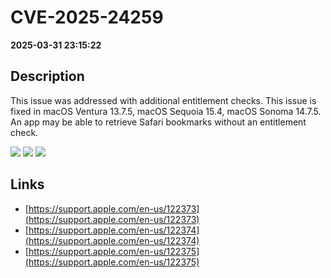 # CVE-2025-24259

**2025-03-31 23:15:22**

## Description
This issue was addressed with additional entitlement checks. This issue is fixed in macOS Ventura 13.7.5, macOS Sequoia 15.4, macOS Sonoma 14.7.5. An app may be able to retrieve Safari bookmarks without an entitlement check.

![](https://img.shields.io/static/v1?label=Score&message=9.8&color=red)
![](https://img.shields.io/static/v1?label=Severity&message=CRITICAL&color=red)
![](https://img.shields.io/static/v1?label=CWE&message=Auth&color=green)

## Links
- [https://support.apple.com/en-us/122373](https://support.apple.com/en-us/122373)
- [https://support.apple.com/en-us/122374](https://support.apple.com/en-us/122374)
- [https://support.apple.com/en-us/122375](https://support.apple.com/en-us/122375)
